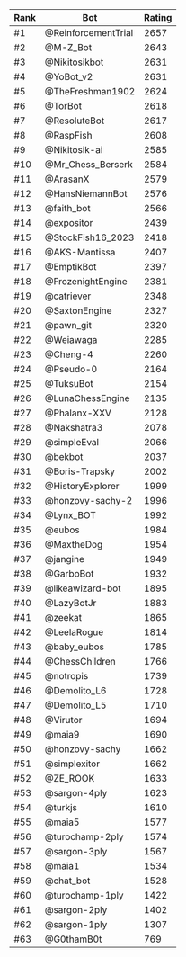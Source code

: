 Rank|Bot|Rating
---|---|---
#1|@ReinforcementTrial|2657
#2|@M-Z_Bot|2643
#3|@Nikitosikbot|2631
#4|@YoBot_v2|2631
#5|@TheFreshman1902|2624
#6|@TorBot|2618
#7|@ResoluteBot|2617
#8|@RaspFish|2608
#9|@Nikitosik-ai|2585
#10|@Mr_Chess_Berserk|2584
#11|@ArasanX|2579
#12|@HansNiemannBot|2576
#13|@faith_bot|2566
#14|@expositor|2439
#15|@StockFish16_2023|2418
#16|@AKS-Mantissa|2407
#17|@EmptikBot|2397
#18|@FrozenightEngine|2381
#19|@catriever|2348
#20|@SaxtonEngine|2327
#21|@pawn_git|2320
#22|@Weiawaga|2285
#23|@Cheng-4|2260
#24|@Pseudo-0|2164
#25|@TuksuBot|2154
#26|@LunaChessEngine|2135
#27|@Phalanx-XXV|2128
#28|@Nakshatra3|2078
#29|@simpleEval|2066
#30|@bekbot|2037
#31|@Boris-Trapsky|2002
#32|@HistoryExplorer|1999
#33|@honzovy-sachy-2|1996
#34|@Lynx_BOT|1992
#35|@eubos|1984
#36|@MaxtheDog|1954
#37|@jangine|1949
#38|@GarboBot|1932
#39|@likeawizard-bot|1895
#40|@LazyBotJr|1883
#41|@zeekat|1865
#42|@LeelaRogue|1814
#43|@baby_eubos|1785
#44|@ChessChildren|1766
#45|@notropis|1739
#46|@Demolito_L6|1728
#47|@Demolito_L5|1710
#48|@Virutor|1694
#49|@maia9|1690
#50|@honzovy-sachy|1662
#51|@simplexitor|1662
#52|@ZE_ROOK|1633
#53|@sargon-4ply|1623
#54|@turkjs|1610
#55|@maia5|1577
#56|@turochamp-2ply|1574
#57|@sargon-3ply|1567
#58|@maia1|1534
#59|@chat_bot|1528
#60|@turochamp-1ply|1422
#61|@sargon-2ply|1402
#62|@sargon-1ply|1307
#63|@G0thamB0t|769
